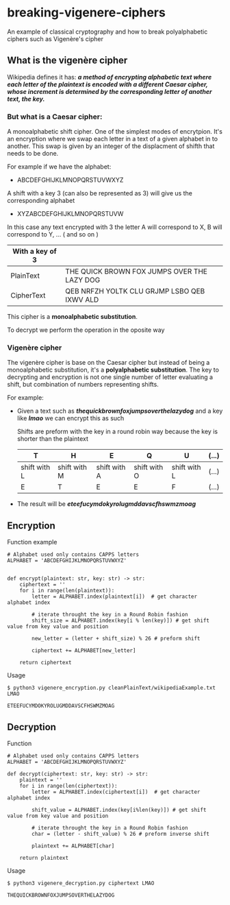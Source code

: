 # breaking-vigenere-ciphers
An example of classical cryptography and how to break polyalphabetic ciphers such as Vigenère's cipher


## What is the vigenère cipher

Wikipedia defines it has: ***a method of encrypting alphabetic text where each letter of the plaintext is encoded with a different Caesar cipher, whose increment is determined by the corresponding letter of another text, the key.***

### But what is a Caesar cipher:
A monoalphabetic shift cipher. One of the simplest modes of encrytpion. It's an encryption where we swap each letter in a text of a given alphabet in to another. This swap is given by an integer of the displacment of shifth that needs to be done.

For example if we have the alphabet:
* ABCDEFGHIJKLMNOPQRSTUVWXYZ

A shift with a key 3 (can also be represented as 3) will give us the corresponding alphabet 

* XYZABCDEFGHIJKLMNOPQRSTUVW

In this case any text encrypted with 3 the letter A will correspond to X, B will correspond to Y, ... ( and so on )

|With a key of 3||
|--|--|
|PlainText|THE QUICK BROWN FOX JUMPS OVER THE LAZY DOG|
|CipherText|QEB NRFZH YOLTK CLU GRJMP LSBO QEB IXWV ALD|

This cipher is a **monoalphabetic substitution**.

To decrypt we perform the operation in the oposite way

### Vigenère cipher

The vigenère cipher is base on the Caesar cipher but instead of being a monoalphabetic substitution, it's a **polyalphabetic substitution**. The key to decrypting and encryption is not one single number of letter evaluating a shift, but combination of numbers representing shifts.

For example:

* Given a text such as ***thequickbrownfoxjumpsoverthelazydog*** and a key like ***lmao*** we can encrypt this as such

    Shifts are preform with the key in a round robin way because the key is shorter than the plaintext

    | T | H | E | Q | U | (...) |
    |---|---|---|---|---|---|
    |shift with L|shift with M|shift with A| shift with O| shift with L|(...)|
    |E|T|E|E|F|(...)|

* The result will be ***eteefucymdokyrolugmddavscfhswmzmoag***


## Encryption 
Function example
```
# Alphabet used only contains CAPPS letters
ALPHABET = 'ABCDEFGHIJKLMNOPQRSTUVWXYZ'


def encrypt(plaintext: str, key: str) -> str:
    ciphertext = ''
    for i in range(len(plaintext)):
        letter = ALPHABET.index(plaintext[i])  # get character alphabet index

        # iterate throught the key in a Round Robin fashion 
        shift_size = ALPHABET.index(key[i % len(key)]) # get shift value from key value and position

        new_letter = (letter + shift_size) % 26 # preform shift

        ciphertext += ALPHABET[new_letter]

    return ciphertext
```
Usage

```
$ python3 vigenere_encryption.py cleanPlainText/wikipediaExample.txt LMAO 

ETEEFUCYMDOKYROLUGMDDAVSCFHSWMZMOAG
```

## Decryption 
Function
```
# Alphabet used only contains CAPPS letters
ALPHABET = 'ABCDEFGHIJKLMNOPQRSTUVWXYZ'

def decrypt(ciphertext: str, key: str) -> str:
    plaintext = ''
    for i in range(len(ciphertext)):
        letter = ALPHABET.index(ciphertext[i])  # get character alphabet index

        shift_value = ALPHABET.index(key[i%len(key)]) # get shift value from key value and position

        # iterate throught the key in a Round Robin fashion 
        char = (letter - shift_value) % 26 # preform inverse shift

        plaintext += ALPHABET[char]

    return plaintext
```

Usage
```
$ python3 vigenere_decryption.py ciphertext LMAO

THEQUICKBROWNFOXJUMPSOVERTHELAZYDOG
```
